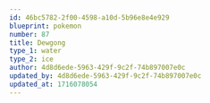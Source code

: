 ```yaml
---
id: 46bc5782-2f00-4598-a10d-5b96e8e4e929
blueprint: pokemon
number: 87
title: Dewgong
type_1: water
type_2: ice
author: 4d8d6ede-5963-429f-9c2f-74b897007e0c
updated_by: 4d8d6ede-5963-429f-9c2f-74b897007e0c
updated_at: 1716078054
---
```

